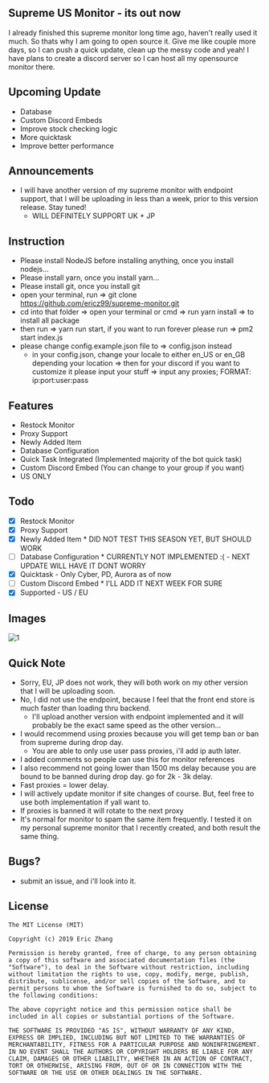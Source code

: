 ## Supreme US Monitor - its out now

I already finished this supreme monitor long time ago, haven't really used it much. So thats why I am going to open source it.
Give me like couple more days, so I can push a quick update, clean up the messy code and yeah! I have plans to create a discord server so I can host all my opensource monitor there.

## Upcoming Update

- Database
- Custom Discord Embeds
- Improve stock checking logic
- More quicktask
- Improve better performance

## Announcements

- I will have another version of my supreme monitor with endpoint support, that I will be uploading in less than a week, prior to this version release. Stay tuned!
  - WILL DEFINITELY SUPPORT UK + JP

## Instruction

- Please install NodeJS before installing anything, once you install nodejs...
- Please install yarn, once you install yarn...
- Please install git, once you install git
- open your terminal, run => git clone https://github.com/ericz99/supreme-monitor.git
- cd into that folder => open your terminal or cmd => run yarn install => to install all package
- then run => yarn run start, if you want to run forever please run => pm2 start index.js
- please change config.example.json file to => config.json instead
  - in your config.json, change your locale to either en_US or en_GB depending your location => then for your discord if you want to customize it please input your stuff => input any proxies; FORMAT: ip:port:user:pass

## Features

- Restock Monitor
- Proxy Support
- Newly Added Item
- Database Configuration
- Quick Task Integrated (Implemented majority of the bot quick task)
- Custom Discord Embed (You can change to your group if you want)
- US ONLY

## Todo

- [x] Restock Monitor
- [x] Proxy Support
- [x] Newly Added Item \* DID NOT TEST THIS SEASON YET, BUT SHOULD WORK
- [ ] Database Configuration \* CURRENTLY NOT IMPLEMENTED :( - NEXT UPDATE WILL HAVE IT DONT WORRY
- [x] Quicktask - Only Cyber, PD, Aurora as of now
- [ ] Custom Discord Embed \* I'LL ADD IT NEXT WEEK FOR SURE
- [x] Supported - US / EU

## Images

![1](https://i.imgur.com/SvubPRR.png)

## Quick Note

- Sorry, EU, JP does not work, they will both work on my other version that I will be uploading soon.
- No, I did not use the endpoint, because I feel that the front end store is much faster than loading thru backend.
  - I'll upload another version with endpoint implemented and it will probably be the exact same speed as the other version...
- I would recommend using proxies because you will get temp ban or ban from supreme during drop day.
  - You are able to only use user pass proxies, i'll add ip auth later.
- I added comments so people can use this for monitor references
- I also recommend not going lower than 1500 ms delay because you are bound to be banned during drop day. go for 2k - 3k delay.
- Fast proxies = lower delay.
- I will actively update monitor if site changes of course. But, feel free to use both implementation if yall want to.
- If proxies is banned it will rotate to the next proxy
- It's normal for monitor to spam the same item frequently. I tested it on my personal supreme monitor that I recently created, and both result the same thing.

## Bugs?

- submit an issue, and i'll look into it.

## License

```
The MIT License (MIT)

Copyright (c) 2019 Eric Zhang

Permission is hereby granted, free of charge, to any person obtaining a copy of this software and associated documentation files (the "Software"), to deal in the Software without restriction, including without limitation the rights to use, copy, modify, merge, publish, distribute, sublicense, and/or sell copies of the Software, and to permit persons to whom the Software is furnished to do so, subject to the following conditions:

The above copyright notice and this permission notice shall be included in all copies or substantial portions of the Software.

THE SOFTWARE IS PROVIDED "AS IS", WITHOUT WARRANTY OF ANY KIND, EXPRESS OR IMPLIED, INCLUDING BUT NOT LIMITED TO THE WARRANTIES OF MERCHANTABILITY, FITNESS FOR A PARTICULAR PURPOSE AND NONINFRINGEMENT. IN NO EVENT SHALL THE AUTHORS OR COPYRIGHT HOLDERS BE LIABLE FOR ANY CLAIM, DAMAGES OR OTHER LIABILITY, WHETHER IN AN ACTION OF CONTRACT, TORT OR OTHERWISE, ARISING FROM, OUT OF OR IN CONNECTION WITH THE SOFTWARE OR THE USE OR OTHER DEALINGS IN THE SOFTWARE.
```
